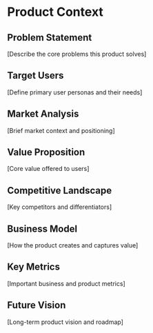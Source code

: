 # Product Context

## Problem Statement
[Describe the core problems this product solves]

## Target Users
[Define primary user personas and their needs]

## Market Analysis
[Brief market context and positioning]

## Value Proposition
[Core value offered to users]

## Competitive Landscape
[Key competitors and differentiators]

## Business Model
[How the product creates and captures value]

## Key Metrics
[Important business and product metrics]

## Future Vision
[Long-term product vision and roadmap] 
